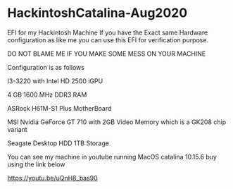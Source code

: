 # HackintoshCatalina-Aug2020
EFI for my Hackintosh Machine
If you have the Exact same Hardware configuration as like me you can use this EFI for verification purpose.

DO NOT BLAME ME IF YOU MAKE SOME MESS ON YOUR MACHINE

Configuration is as follows

 I3-3220 with Intel HD 2500 iGPU
 
 4 GB 1600 MHz DDR3 RAM
 
 ASRock H61M-S1 Plus MotherBoard
 
 MSI Nvidia GeForce GT 710 with 2GB Video Memory which is a GK208 chip variant
 
 Seagate Desktop HDD 1TB Storage
 

You can see my machine in youtube running MacOS catalina 10.15.6 buy using the link below

https://youtu.be/uQnH8_bas90
